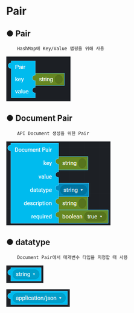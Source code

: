 # Pair

## ● Pair

        HashMap에 Key/Value 맵핑을 위해 사용

![](../../.gitbook/assets/image%20%287%29.png)

## ● Document Pair

        API Document 생성을 위한 Pair

![](../../.gitbook/assets/image%20%28134%29.png)

## ● datatype

        Document Pair에서 매개변수 타입을 지정할 때 사용

![type : string, integer, double, boolean, object, array](../../.gitbook/assets/image%20%28118%29.png)

![type : application/json, application/xml, application/x-www-form-urlencoded, text/plain](../../.gitbook/assets/image%20%2895%29.png)



